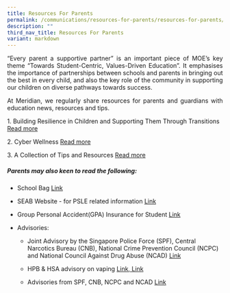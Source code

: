 ```yaml
---
title: Resources For Parents
permalink: /communications/resources-for-parents/resources-for-parents/
description: ""
third_nav_title: Resources For Parents
variant: markdown
---
```

<p align="justify">“Every parent a supportive partner” is an important piece of MOE’s key theme “Towards Student-Centric, Values-Driven Education”. It emphasises the importance of partnerships between schools and parents in bringing out the best in every child, and also the key role of the community in supporting our children on diverse pathways towards success.</p>

<p align="justify">At Meridian, we regularly share resources for parents and guardians with education news, resources and tips.</p>

<p>1. Building Resilience in Children and Supporting Them Through Transitions <a href="https://www.meridianpri.moe.edu.sg/communications/resources-for-parents/children-support/" rel="noopener noreferrer nofollow" target="_blank">Read more</a></p>

<p>2. Cyber Wellness <a href="https://www.meridianpri.moe.edu.sg/communications/resources-for-parents/cyber-wellness/" rel="noopener noreferrer nofollow" target="_blank">Read more</a></p>


<p>3. A Collection of Tips and Resources <a href="https://www.meridianpri.moe.edu.sg/communications/resources-for-parents/a-collection-of-tips-and-resources/" rel="noopener noreferrer nofollow" target="_blank">Read more</a></p>

<h5>Parents may also keen to read the following:</h5>

<ul data-tight="true" class="tight">
<li><p>School Bag <a href="https://www.schoolbag.edu.sg/" rel="noopener noreferrer nofollow" target="_blank">Link</a></p></li>
	
<li><p>SEAB Website - for PSLE related information <a href="https://www.seab.gov.sg/home/#" rel="noopener noreferrer nofollow" target="_blank">Link</a></p></li>
	
<li><p>Group Personal Accident(GPA) Insurance for Student <a href="/files/Communications/Resources%20for%20Parents/MOE_Student_Product_Fact_Sheet_Year_2024.pdf" rel="noopener noreferrer nofollow" target="_blank">Link</a></p></li>
	
<li><p>Advisories:</p>
	
<ul data-tight="true" class="tight"><li>
<p>Joint Advisory by the Singapore Police Force (SPF), Central Narcotics Bureau (CNB), National Crime Prevention Council (NCPC) and National Council Against Drug Abuse (NCAD) <a href="/files/Communications/Resources%20for%20Parents/Joint%20Advisory%20Year%20End%202022.pdf" rel="noopener noreferrer nofollow" target="_blank">Link</a></p></li><li><p>HPB &amp; HSA advisory on vaping <a href="/files/Communications/Resources%20for%20Parents/HPB%20HSA%20advisory%20on%20vaping.pdf" rel="noopener noreferrer nofollow" target="_blank">Link, </a><a href="/files/Communications/Resources%20for%20Parents/updatingonvaping%20_dm_(may%202023).pdf" rel="noopener noreferrer nofollow" target="_blank">Link</a></p></li><li><p>Advisories from SPF, CNB, NCPC and NCAD <a href="/files/Communications/Resources%20for%20Parents/spf_cnb.pdf" rel="noopener noreferrer nofollow" target="_blank">Link</a></p></li></ul></li></ul><p></p>
